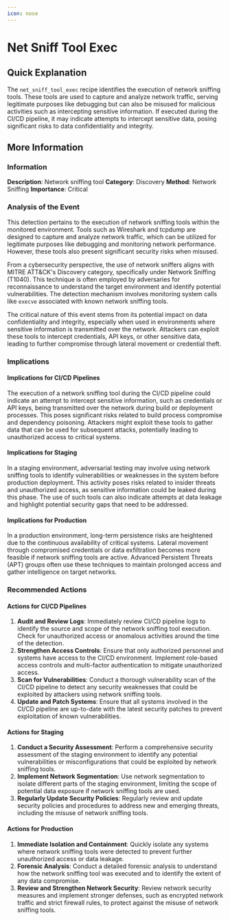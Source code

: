 ```yaml
---
icon: nose
---
```


# Net Sniff Tool Exec

## Quick Explanation

The `net_sniff_tool_exec` recipe identifies the execution of network sniffing tools. These tools are used to capture and analyze network traffic, serving legitimate purposes like debugging but can also be misused for malicious activities such as intercepting sensitive information. If executed during the CI/CD pipeline, it may indicate attempts to intercept sensitive data, posing significant risks to data confidentiality and integrity.

## More Information

### Information

**Description**: Network sniffing tool **Category**: Discovery **Method**: Network Sniffing **Importance**: Critical

### Analysis of the Event

This detection pertains to the execution of network sniffing tools within the monitored environment. Tools such as Wireshark and tcpdump are designed to capture and analyze network traffic, which can be utilized for legitimate purposes like debugging and monitoring network performance. However, these tools also present significant security risks when misused.

From a cybersecurity perspective, the use of network sniffers aligns with MITRE ATT\&CK's Discovery category, specifically under Network Sniffing (T1040). This technique is often employed by adversaries for reconnaissance to understand the target environment and identify potential vulnerabilities. The detection mechanism involves monitoring system calls like `execve` associated with known network sniffing tools.

The critical nature of this event stems from its potential impact on data confidentiality and integrity, especially when used in environments where sensitive information is transmitted over the network. Attackers can exploit these tools to intercept credentials, API keys, or other sensitive data, leading to further compromise through lateral movement or credential theft.

### Implications

#### Implications for CI/CD Pipelines

The execution of a network sniffing tool during the CI/CD pipeline could indicate an attempt to intercept sensitive information, such as credentials or API keys, being transmitted over the network during build or deployment processes. This poses significant risks related to build process compromise and dependency poisoning. Attackers might exploit these tools to gather data that can be used for subsequent attacks, potentially leading to unauthorized access to critical systems.

#### Implications for Staging

In a staging environment, adversarial testing may involve using network sniffing tools to identify vulnerabilities or weaknesses in the system before production deployment. This activity poses risks related to insider threats and unauthorized access, as sensitive information could be leaked during this phase. The use of such tools can also indicate attempts at data leakage and highlight potential security gaps that need to be addressed.

#### Implications for Production

In a production environment, long-term persistence risks are heightened due to the continuous availability of critical systems. Lateral movement through compromised credentials or data exfiltration becomes more feasible if network sniffing tools are active. Advanced Persistent Threats (APT) groups often use these techniques to maintain prolonged access and gather intelligence on target networks.

### Recommended Actions

#### Actions for CI/CD Pipelines

1. **Audit and Review Logs**: Immediately review CI/CD pipeline logs to identify the source and scope of the network sniffing tool execution. Check for unauthorized access or anomalous activities around the time of the detection.
2. **Strengthen Access Controls**: Ensure that only authorized personnel and systems have access to the CI/CD environment. Implement role-based access controls and multi-factor authentication to mitigate unauthorized access.
3. **Scan for Vulnerabilities**: Conduct a thorough vulnerability scan of the CI/CD pipeline to detect any security weaknesses that could be exploited by attackers using network sniffing tools.
4. **Update and Patch Systems**: Ensure that all systems involved in the CI/CD pipeline are up-to-date with the latest security patches to prevent exploitation of known vulnerabilities.

#### Actions for Staging

1. **Conduct a Security Assessment**: Perform a comprehensive security assessment of the staging environment to identify any potential vulnerabilities or misconfigurations that could be exploited by network sniffing tools.
2. **Implement Network Segmentation**: Use network segmentation to isolate different parts of the staging environment, limiting the scope of potential data exposure if network sniffing tools are used.
3. **Regularly Update Security Policies**: Regularly review and update security policies and procedures to address new and emerging threats, including the misuse of network sniffing tools.

#### Actions for Production

1. **Immediate Isolation and Containment**: Quickly isolate any systems where network sniffing tools were detected to prevent further unauthorized access or data leakage.
2. **Forensic Analysis**: Conduct a detailed forensic analysis to understand how the network sniffing tool was executed and to identify the extent of any data compromise.
3. **Review and Strengthen Network Security**: Review network security measures and implement stronger defenses, such as encrypted network traffic and strict firewall rules, to protect against the misuse of network sniffing tools.
